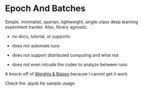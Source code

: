 # Epoch And Batches

Simple, minimalist, spartan, lightweight, single-class deep learning experiment tracker. Also, library agnostic.

* no docs, tutorial, or supports

* does not automate runs

* does not support distributed computing and what not

* does not even inlcude the codes to analyze between runs

A knock-off of [Weights & Biases](https://www.wandb.com/) because I cannot get it work.

Check the .ipynb for sample usage.
